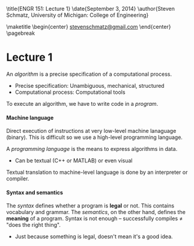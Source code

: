 \title{ENGR 151: Lecture 1}
\date{September 3, 2014}
\author{Steven Schmatz, University of Michigan: College of Engineering}

\maketitle
\begin{center} stevenschmatz@gmail.com \end{center} \pagebreak

<!---Content goes here-->

Lecture 1
===

An *algorithm* is a precise specification of a computational process.

* Precise specification: Unambiguous, mechanical, structured
* Computational process: Computational tools

To execute an algorithm, we have to write code in a *program*.

#### Machine language

Direct execution of instructions at very low-level machine lanaguage (binary). This is difficult so we use a high-level programming language.

A *programming language* is the means to express algorithms in data.

* Can be textual (C++ or MATLAB) or even visual

Textual translation to machine-level language is done by an interpreter or compiler.

#### Syntax and semantics

The *syntax* defines whether a program is **legal** or not. This contains vocabulary and grammar. The *semantics*, on the other hand, defines the **meaning** of a program. Syntax is not enough – successfully compiles $\neq$ "does the right thing".

* Just because something is legal, doesn't mean it's a good idea.